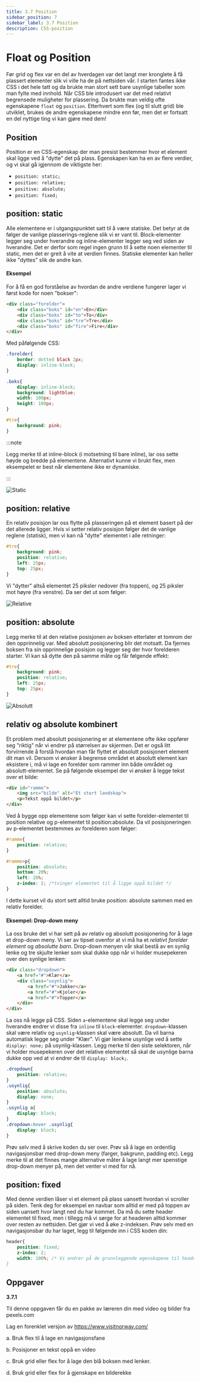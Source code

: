 ```yaml
---
title: 3.7 Position
sidebar_position: 7
sidebar_label: 3.7 Position
description: CSS-position
---
```


# Float og Position

Før grid og flex var en del av hverdagen var det langt mer kronglete å få plassert elementer slik vi ville ha de på nettsiden vår. I starten fantes ikke CSS i det hele tatt og da brukte man stort sett bare usynlige tabeller som man fylte med innhold. Når CSS ble introdusert var det med relativt begrensede muligheter for plassering. Da brukte man veldig ofte egenskapene `float` og `position`. Etterhvert som flex (og til slutt grid) ble utviklet, brukes de andre egenskapene mindre enn før, men det er fortsatt en del nyttige ting vi kan gjøre med dem!


## Position

Position er en CSS-egenskap der man presist bestemmer hvor et element skal ligge ved å "dytte" det på plass. Egenskapen kan ha en av flere verdier, og vi skal gå igjennom de viktigste her:

* `position: static;`
* `position: relative;`
* `positive: absolute;`
* `position: fixed;`

## position: static

Alle elementene er i utgangspunktet satt til å være statiske. Det betyr at de følger de vanlige plasserings-reglene slik vi er vant til. Block-elementer legger seg under hverandre og inline-elementer legger seg ved siden av hverandre. Det er derfor som regel ingen grunn til å sette noen elementer til static, men det er greit å vite at verdien finnes. Statiske elementer kan heller ikke "dyttes" slik de andre kan.

#### Eksempel

For å få en god forståelse av hvordan de andre verdiene fungerer lager vi først kode for noen "bokser":

```html
<div class="forelder">
    <div class="boks" id="en">En</div>
    <div class="boks" id="to">To</div>
    <div class="boks" id="tre">Tre</div>
    <div class="boks" id="fire">Fire</div>
</div>
```

Med påfølgende CSS:

```css
.forelder{
    border: dotted black 2px;
    display: inline-block;
}

.boks{
    display: inline-block;
    background: lightblue;
    width: 100px;
    height: 100px;
}

#tre{
    background: pink;
}
```

:::note

Legg merke til at inline-block (i motsetning til bare inline), lar oss sette høyde og bredde på elementene. Alternativt kunne vi brukt flex, men eksempelet er best når elementene ikke er dynamiske.

:::

![Static](./bilder/3_6%20-%20floatogposition/position1.png)

## position: relative

En relativ posisjon lar oss flytte på plasseringen på et element basert på der det allerede ligger. Hvis vi setter relativ posisjon følger det de vanlige reglene (statisk), men vi kan nå "dytte" elementet i alle retninger:

```css
#tre{
    background: pink;
    position: relative;
    left: 25px;
    top: 25px;
}
```

Vi "dytter" altså elementet 25 piksler nedover (fra toppen), og 25 piksler mot høyre (fra venstre). Da ser det ut som følger:

![Relative](./bilder/3_6%20-%20floatogposition/position2.png)

## position: absolute 

Legg merke til at den relative posisjonen av boksen etterlater et tomrom der den opprinnelig var. Med absolutt posisjonering blir det motsatt. Da fjernes boksen fra sin opprinnelige posisjon og legger seg der hvor forelderen starter. Vi kan så dytte den på samme måte og får følgende effekt:

```css
#tre{
    background: pink;
    position: relative;
    left: 25px;
    top: 25px;
}
```

![Absolutt](./bilder/3_6%20-%20floatogposition/position3.png)

## relativ og absolute kombinert

Et problem med absolutt posisjonering er at elementene ofte ikke oppfører seg "riktig" når vi endrer på størrelsen av skjermen. Det er også litt forvirrende å forstå hvordan man får flyttet et absolutt posisjonert element dit man vil. Dersom vi ønsker å begrense området et absolutt element kan eksistere i, må vi lage en forelder som rammer inn både området og absolutt-elementet. Se på følgende eksempel der vi ønsker å legge tekst over et bilde:

```html
<div id="ramme">
    <img src="bilde" alt="Et stort landskap">
    <p>Tekst oppå bildet</p>
</div>
```
Ved å bygge opp elementene som følger kan vi sette forelder-elementet til position relative og p-elementet til position:absolute. Da vil posisjoneringen av p-elementet bestemmes av forelderen som følger:

```css
#ramme{
    position: relative;
}

#ramme>p{
    position: absolute;
    bottom: 20%;
    left: 20%;
    z-index: 2; /*tvinger elementet til å ligge oppå bildet */
}

```

I dette kurset vil du stort sett alltid bruke position: absolute sammen med en relativ forelder.







#### Eksempel: Drop-down meny

La oss bruke det vi har sett på av relativ og absolutt posisjonering for å lage et drop-down meny. Vi ser av tipset ovenfor at vi må ha et *relativt forelder element* og *absolutte barn*. Drop-down menyen vår skal bestå av en synlig lenke og tre skjulte lenker som skal dukke opp når vi holder musepekeren over den synlige lenken:

```html
<div class="dropdown">
    <a href="#">Klær</a>
    <div class="usynlig">
        <a href="#">Jakker</a>
        <a href="#">Kjoler</a>
        <a href="#">Topper</a>
    </div>
</div>
```

La oss nå legge på CSS. Siden `a`-elementene skal legge seg under hverandre endrer vi disse fra `inline` til `block`-elementer. `dropdown`-klassen skal være relativ og `usynlig`-klassen skal være absolutt. Da vil barna automatisk legge seg under "Klær". Vi gjør lenkene usynlige ved å sette `display: none;` på usynlig-klassen. Legg merke til den siste selektoren, når vi holder musepekeren over det relative elementet så skal de usynlige barna dukke opp ved at vi endrer de til `display: block;`.

```css
.dropdown{
    position: relative;
}
.usynlig{
    position: absolute;
    display: none;
}
.usynlig a{
    display: block;
}
.dropdown:hover .usynlig{
    display: block;
}
```

Prøv selv med å skrive koden du ser over. Prøv så å lage en ordentlig navigasjonsbar med drop-down meny (farger, bakgrunn, padding etc). Legg merke til at det finnes mange alternative måter å lage langt mer spenstige drop-down menyer på, men det venter vi med for nå.

## position: fixed

Med denne verdien låser vi et element på plass uansett hvordan vi scroller på siden. Tenk deg for eksempel en navbar som alltid er med på toppen av siden uansett hvor langt ned du har kommet. Da må du sette header elementet til fixed, men i tillegg må vi sørge for at headeren alltid kommer over resten av nettsiden. Det gjør vi ved å øke z-indeksen. Prøv selv med en navigasjonsbar du har laget, legg til følgende inn i CSS koden din:

```css
header{
    position: fixed;
    z-index: 2;
    width: 100%; /* Vi endrer på de grunnleggende egenskapene til header, og må da spesifisere bredden.
}
```

## Oppgaver

**3.7.1**

Til denne oppgaven får du en pakke av læreren din med video og bilder fra pexels.com

Lag en forenklet versjon av https://www.visitnorway.com/

a. Bruk flex til å lage en navigasjonsfane

b. Posisjoner en tekst oppå en video

c. Bruk grid eller flex for å lage den blå boksen med lenker. 

d. Bruk grid eller flex for å gjenskape en bilderekke
 